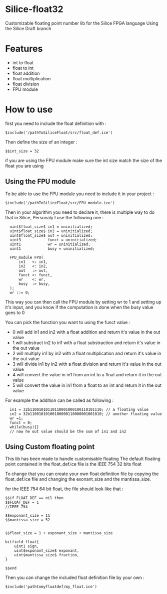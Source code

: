 # Silice-float32
Customizable floating point number lib for the Silice FPGA language
Using the Silice Draft branch

# Features
- int to float
- float to int
- float addition
- float multiplication
- float division
- FPU module

# How to use

first you need to include the float definition with : 

```
$include('/pathToSiliceFloat/src/float_def.ice')
```

Then define the size of an integer : 
```
$$int_size = 32
```
if you are using the FPU module make sure the int size match the size of the float you are using

## Using the FPU module

To be able to use the FPU module you need to include it in your project : 

```
$include('/pathToSiliceFloat/src/FPU_module.ice')
```

Then in your algorithm you need to declare it, there is multiple way to do that in Silice,
Personaly I use the following one : 

```
  uint$float_size$ in1 = uninitialized;
  uint$float_size$ in2 = uninitialized;
  uint$float_size$ out = uninitialized;
  uint3            funct = uninitialized;
  uint1            wr = uninitialized;
  uint1            busy = uninitialized;

  FPU_module FPU(
      in1   <: in1,
      in2   <: in2,
      out   :> out,
      funct <: funct,
      wr    <: wr,
      busy  :> busy,
  );
  wr ::= 0;
```

This way you can then call the FPU module by setting wr to 1 and setting up it's input,
and you know if the computation is done when the busy value goes to 0

You can pick the function you want to using the funct value : 
  - 0 will add in1 and in2 with a float addition and return it's value in the out value
  - 1 will substract in2 to in1 with a float substraction and return it's value in the out value
  - 2 will multiply in1 by in2 with a float multiplication and return it's value in the out value
  - 3 will divide in1 by in2 with a float division and return it's value in the out value
  - 4 will convert the value in in1 from an int to a float and return it in the out value
  - 5 will convert the value in in1 from a float to an int and return it in the out value
 
For example the addition can be called as following :

```
  in1 = 32b11001010110110001000100110101110; // a floating value
  in2 = 32b11001010100100000110000001001010; // another floating value
  wr =1;
  funct = 0;
  while(busy){}
  // now he out value should be the sum of in1 and in2
```

## Using Custom floating point
This lib has been made to handle customisable floating 
The default floating point contained in the float_def.ice file is the IEEE 754 32 bits float

To change that you can create your own float definition file by copying the float_def.ice file and changing the exonant_size and the mantissa_size.

for the IEEE 754 64 bit float, the file should look like that : 

```
$$if FLOAT_DEF == nil then
$$FLOAT_DEF = 1
//IEEE 754

$$exponant_size = 11
$$mantissa_size = 52


$$float_size = 1 + exponant_size + mantissa_size

bitfield float{
    uint1 sign,
    uint$exponant_size$ exponant,
    uint$mantissa_size$ fraction,
}

$$end
```

Then you can change the included float definition file by your own :

``` 
$include('pathtomyfloatdef/my_float.ice')
```
